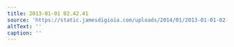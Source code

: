 ```yaml
---
title: 2013-01-01 02.42.41
source: 'https://static.jamesdigioia.com/uploads/2014/01/2013-01-01-02-42-41-scaled.jpg'
altText: ''
caption: ''
---
```


